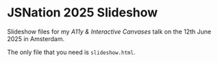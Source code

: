 # JSNation 2025 Slideshow

Slideshow files for my _A11y & Interactive Canvases_ talk on the 12th June 2025 in Amsterdam.

The only file that you need is `slideshow.html`.
